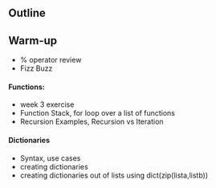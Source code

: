 ## Outline

## Warm-up
+ % operator review
+ Fizz Buzz

#### Functions:
+ week 3 exercise
+ Function Stack, for loop over a list of functions
+ Recursion Examples, Recursion vs Iteration

#### Dictionaries
+ Syntax, use cases
+ creating dictionaries
+ creating dictionaries out of lists using dict(zip(lista,listb))
